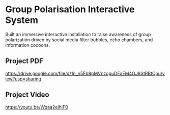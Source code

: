 # Group Polarisation Interactive System
Built an immersive interactive installation to raise awareness of group polarization driven by social media filter bubbles, echo chambers, and information cocoons.

## Project PDF
https://drive.google.com/file/d/1n_n5Fb8pMVnzoguDFoEM4OJ8StRBtCpu/view?usp=sharing  

## Project Video
https://youtu.be/Wqaa2eIhiF0 